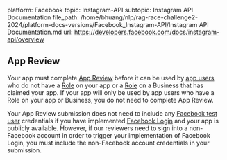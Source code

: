 platform: Facebook
topic: Instagram-API
subtopic: Instagram API Documentation
file_path: /home/bhuang/nlp/rag-race-challenge2-2024/platform-docs-versions/Facebook_Instagram-API/Instagram API Documentation.md
url: https://developers.facebook.com/docs/instagram-api/overview

## App Review

Your app must complete [App Review](https://developers.facebook.com/docs/app-review) before it can be used by [app users](#app-users) who do not have a [Role](https://developers.facebook.com/docs/apps#roles) on your app or a [Role](https://www.facebook.com/business/help/623924618023072?id=2190812977867143) on a Business that has claimed your app. If your app will only be used by app users who have a Role on your app or Business, you do not need to complete App Review.

Your App Review submission does not need to include any [Facebook test user](https://developers.facebook.com/docs/apps/test-users) credentials if you have implemented [Facebook Login](https://developers.facebook.com/docs/facebook-login) and your app is publicly available. However, if our reviewers need to sign into a non-Facebook account in order to trigger your implementation of Facebook Login, you must include the non-Facebook account credentials in your submission.
